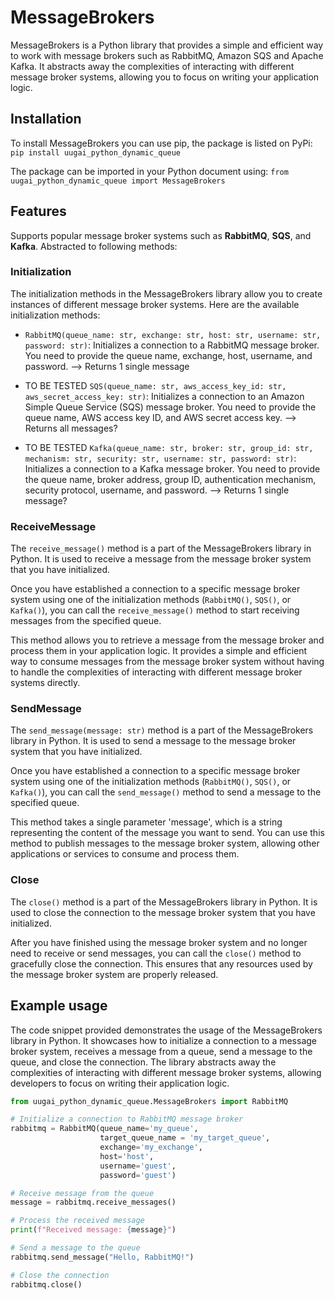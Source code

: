 # MessageBrokers

MessageBrokers is a Python library that provides a simple and efficient way to work with message brokers such as RabbitMQ, Amazon SQS and Apache Kafka. It abstracts away the complexities of interacting with different message broker systems, allowing you to focus on writing your application logic.

## Installation
To install MessageBrokers you can use pip, the package is listed on PyPi:
`pip install uugai_python_dynamic_queue`

The package can be imported in your Python document using:
`from uugai_python_dynamic_queue import MessageBrokers`

## Features
Supports popular message broker systems such as **RabbitMQ**, **SQS**, and **Kafka**. Abstracted to following methods:

### Initialization
The initialization methods in the MessageBrokers library allow you to create instances of different message broker systems. Here are the available initialization methods:

- `RabbitMQ(queue_name: str, exchange: str, host: str, username: str, password: str)`: Initializes a connection to a RabbitMQ message broker. You need to provide the queue name, exchange, host, username, and password. --> Returns 1 single message

- TO BE TESTED `SQS(queue_name: str, aws_access_key_id: str, aws_secret_access_key: str)`: Initializes a connection to an Amazon Simple Queue Service (SQS) message broker. You need to provide the queue name, AWS access key ID, and AWS secret access key. --> Returns all messages?

- TO BE TESTED `Kafka(queue_name: str, broker: str, group_id: str, mechanism: str, security: str, username: str, password: str)`: Initializes a connection to a Kafka message broker. You need to provide the queue name, broker address, group ID, authentication mechanism, security protocol, username, and password. --> Returns 1 single message?

### ReceiveMessage
The `receive_message()` method is a part of the MessageBrokers library in Python. It is used to receive a message from the message broker system that you have initialized.

Once you have established a connection to a specific message broker system using one of the initialization methods (`RabbitMQ()`, `SQS()`, or `Kafka()`), you can call the `receive_message()` method to start receiving messages from the specified queue.

This method allows you to retrieve a message from the message broker and process them in your application logic. It provides a simple and efficient way to consume messages from the message broker system without having to handle the complexities of interacting with different message broker systems directly.

### SendMessage
The `send_message(message: str)` method is a part of the MessageBrokers library in Python. It is used to send a message to the message broker system that you have initialized.

Once you have established a connection to a specific message broker system using one of the initialization methods (`RabbitMQ()`, `SQS()`, or `Kafka()`), you can call the `send_message()` method to send a message to the specified queue.

This method takes a single parameter 'message', which is a string representing the content of the message you want to send. You can use this method to publish messages to the message broker system, allowing other applications or services to consume and process them.

### Close
The `close()` method is a part of the MessageBrokers library in Python. It is used to close the connection to the message broker system that you have initialized.

After you have finished using the message broker system and no longer need to receive or send messages, you can call the `close()` method to gracefully close the connection. This ensures that any resources used by the message broker system are properly released.

## Example usage
The code snippet provided demonstrates the usage of the MessageBrokers library in Python. It showcases how to initialize a connection to a message broker system, receives a message from a queue, send a message to the queue, and close the connection. The library abstracts away the complexities of interacting with different message broker systems, allowing developers to focus on writing their application logic.

```python
from uugai_python_dynamic_queue.MessageBrokers import RabbitMQ

# Initialize a connection to RabbitMQ message broker
rabbitmq = RabbitMQ(queue_name='my_queue', 
                    target_queue_name = 'my_target_queue', 
                    exchange='my_exchange', 
                    host='host', 
                    username='guest',
                    password='guest')

# Receive message from the queue
message = rabbitmq.receive_messages()

# Process the received message
print(f"Received message: {message}")

# Send a message to the queue
rabbitmq.send_message("Hello, RabbitMQ!")

# Close the connection
rabbitmq.close()
```
